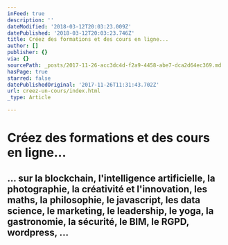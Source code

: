 ```yaml
---
inFeed: true
description: ''
dateModified: '2018-03-12T20:03:23.009Z'
datePublished: '2018-03-12T20:03:23.746Z'
title: Créez des formations et des cours en ligne...
author: []
publisher: {}
via: {}
sourcePath: _posts/2017-11-26-acc3dc4d-f2a9-4458-abe7-dca2d64ec369.md
hasPage: true
starred: false
datePublishedOriginal: '2017-11-26T11:31:43.702Z'
url: creez-un-cours/index.html
_type: Article

---
```

# **Créez des formations et des cours en ligne...**

## ... sur la blockchain, l'intelligence artificielle, la photographie, la créativité et l'innovation, les maths, la philosophie, le javascript, les data science, le marketing, le leadership, le yoga, la gastronomie, la sécurité, le BIM, le RGPD, wordpress, ...